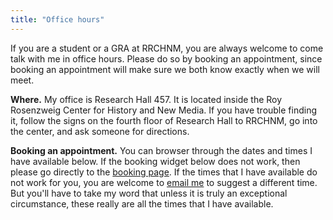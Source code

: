 ```yaml
---
title: "Office hours"
---
```


If you are a student or a GRA at RRCHNM, you are always welcome to come talk with me in office hours. Please do so by booking an appointment, since booking an appointment will make sure we both know exactly when we will meet.

**Where.** My office is Research Hall 457. It is located inside the Roy Rosenzweig Center for History and New Media. If you have trouble finding it, follow the signs on the fourth floor of Research Hall to RRCHNM, go into the center, and ask someone for directions.

**Booking an appointment.** You can browser through the dates and times I have available below. If the booking widget below does not work, then please go directly to the [booking page](https://calendly.com/lincolnmullen/office-hours/). If the times that I have available do not work for you, you are welcome to [email me](mailto:lmullen@gmu.edu) to suggest a different time. But you'll have to take my word that unless it is truly an exceptional circumstance, these really are all the times that I have available.

<!-- Calendly inline widget begin -->
<div class="calendly-inline-widget" data-url="https://calendly.com/lincolnmullen/office-hours" style="min-width:340px;height:1400px;"></div>
<script type="text/javascript" src="https://assets.calendly.com/assets/external/widget.js"></script>
<!-- Calendly inline widget end -->
